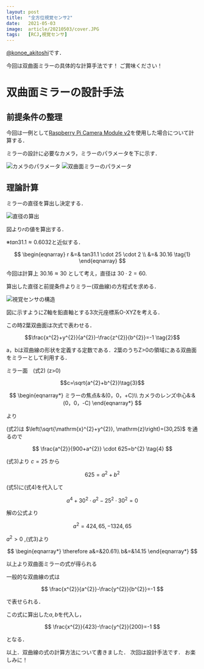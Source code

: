 ```yaml
---
layout: post
title:  "全方位視覚センサ2"
date:   2021-05-03
image:  article/20210503/cover.JPG
tags:   [RCJ,視覚センサ]
---
```

[@konoe_akitoshi][@konoe_akitoshi]です．

今回は双曲面ミラーの具体的な計算手法です！
ご賞味ください！
# 双曲面ミラーの設計手法
## 前提条件の整理
今回は一例として[Raspberry Pi Camera Module v2][Raspberry Pi Camera Module v2]を使用した場合について計算する．

ミラーの設計に必要なカメラ，ミラーのパラメータを下に示す．

![カメラのパラメータ]({{site.baseurl}}/img/article/20210503/cam-pala.jpg)
![双曲面ミラーのパラメータ]({{site.baseurl}}/img/article/20210503/soukyokusenn-pala.jpg)

## 理論計算
ミラーの直径を算出し決定する．

![直径の算出]({{site.baseurl}}/img/article/20210503/tyokkei.jpg)

図より$r$の値を算出する．

※$tan31.1 \approx 0.6032$と近似する．

$$
\begin{eqnarray}
r &=& tan31.1 \cdot 25 \cdot 2 \\
&=& 30.16
\tag{1}
\end{eqnarray}
$$

今回は計算上 $30.16 \approx 30$ として考え，直径は $30 \cdot 2 = 60$.

算出した直径と前提条件よりミラー(双曲線)の方程式を求める．

![視覚センサの構造]({{site.baseurl}}/img/article/20210503/kouzou.jpg)

図に示すようにZ軸を鉛直軸とする3次元座標系O-XYZを考える．

この時2葉双曲面は次式で表わせる．

$$\frac{x^{2}+y^{2}}{a^{2}}-\frac{z^{2}}{b^{2}}=-1 \tag{2}$$

a，bは双曲線の形状を定義する定数である．2葉のうちZ>0の領域にある双曲面をミラーとして利用する．


ミラー面　(式2) (z>0)

$$c=\sqrt{a^{2}+b^{2}}\tag{3}$$





$$
\begin{eqnarray*}
ミラーの焦点&:&(0，0，+C)\\
カメラのレンズ中心&:&(0，0，-C)
\end{eqnarray*}
$$

より

(式2)は $\left(\sqrt{\mathrm{x}^{2}+y^{2}}, \mathrm{z}\right)=(30,25)$ を通るので

$$
\frac{a^{2}}{900+a^{2}} \cdot 625=b^{2} \tag{4}
$$

(式3)より $c=25$ から

$$
625=a^{2}+b^{2}\tag{5}
$$

(式5)に(式4)を代入して

$$
a^{4}+30^{2} \cdot a^{2}-25^{2} \cdot 30^{2}=0\tag{6}
$$

解の公式より

$$
a^{2}=424,65,-1324,65
$$

$a^2>0$ ,(式3)より

$$
\begin{eqnarray*}
\therefore a&=&20.61\\
b&=&14.15
\end{eqnarray*}
$$

以上より双曲面ミラーの式が得られる

一般的な双曲線の式は

$$
\frac{x^{2}}{a^{2}}-\frac{y^{2}}{b^{2}}=-1
$$

で表せられる．

この式に算出した$a,b$を代入し，

$$
\frac{x^{2}}{423}-\frac{y^{2}}{200}=-1
$$

となる．

以上．双曲線の式の計算方法について書きました．
次回は設計手法です．
お楽しみに！




















[@konoe_akitoshi]: https://twitter.com/konoe_akitoshi
[Raspberry Pi Camera Module v2]:https://www.raspberrypi.org/products/camera-module-v2/
